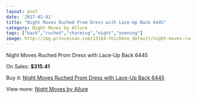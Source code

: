 ```yaml
---
layout: post
date: '2017-01-01'
title: "Night Moves Ruched Prom Dress with Lace-Up Back 6445"
category: Night Moves by Allure
tags: ["back","ruched","charming","night","evening"]
image: http://img.princessan.com/13164-thickbox_default/night-moves-ruched-prom-dress-with-lace-up-back-6445.jpg
---
```

Night Moves Ruched Prom Dress with Lace-Up Back 6445

On Sales: **$315.41**
<a href="https://www.princessan.com/en/night-moves-by-allure/6226-night-moves-ruched-prom-dress-with-lace-up-back-6445.html"><amp-img layout="responsive" width="600" height="600" src="//img.princessan.com/13164-thickbox_default/night-moves-ruched-prom-dress-with-lace-up-back-6445.jpg" alt="Night Moves Ruched Prom Dress with Lace-Up Back 6445 0" /></a>
<a href="https://www.princessan.com/en/night-moves-by-allure/6226-night-moves-ruched-prom-dress-with-lace-up-back-6445.html"><amp-img layout="responsive" width="600" height="600" src="//img.princessan.com/13165-thickbox_default/night-moves-ruched-prom-dress-with-lace-up-back-6445.jpg" alt="Night Moves Ruched Prom Dress with Lace-Up Back 6445 1" /></a>
<a href="https://www.princessan.com/en/night-moves-by-allure/6226-night-moves-ruched-prom-dress-with-lace-up-back-6445.html"><amp-img layout="responsive" width="600" height="600" src="//img.princessan.com/13166-thickbox_default/night-moves-ruched-prom-dress-with-lace-up-back-6445.jpg" alt="Night Moves Ruched Prom Dress with Lace-Up Back 6445 2" /></a>

Buy it: [Night Moves Ruched Prom Dress with Lace-Up Back 6445](https://www.princessan.com/en/night-moves-by-allure/6226-night-moves-ruched-prom-dress-with-lace-up-back-6445.html "Night Moves Ruched Prom Dress with Lace-Up Back 6445")

View more: [Night Moves by Allure](https://www.princessan.com/en/49-night-moves-by-allure "Night Moves by Allure")